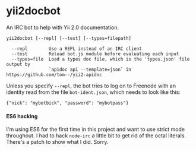 # yii2docbot

An IRC bot to help with Yii 2.0 documentation.

    yii2docbot [--repl] [--test] [--types=filepath]

      --repl        Use a REPL instead of an IRC client
      --test        Reload bot.js module before evaluating each input
      --types=file  Load a types doc file, which is the 'types.json' file output by
                    `apidoc api --template=json` in https://github.com/tom--/yii2-apidoc

Unless you specify `--repl`, the bot tries to log on to Freenode with an identity
read from the file `bot-ident.json`, which needs to look like this:

    {"nick": "mybotbick", "password": "mybotpass"}

#### ES6 hacking

I'm using ES6 for the first time in this project and want to use strict mode throughout.
I had to hack `node-irc` a little bit to get rid of the octal literals. There's a patch
to show what I did. Sorry.
